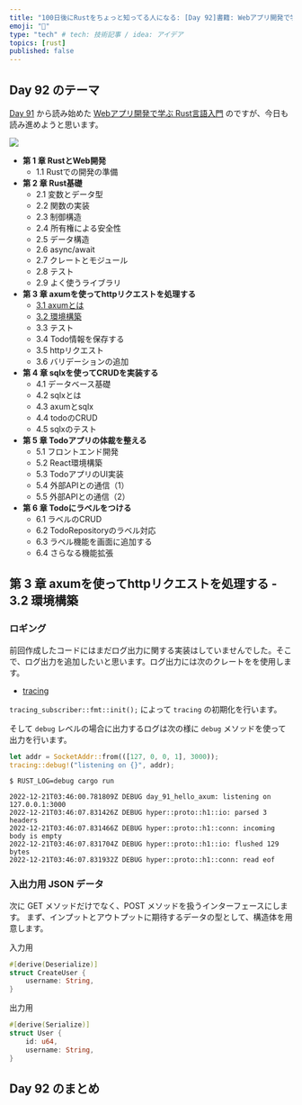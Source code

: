 ```yaml
---
title: "100日後にRustをちょっと知ってる人になる: [Day 92]書籍: Webアプリ開発で学ぶRust言語入門 その2"
emoji: "🦀"
type: "tech" # tech: 技術記事 / idea: アイデア
topics: [rust]
published: false
---
```

## Day 92 のテーマ

[Day 91](https://zenn.dev/shinyay/articles/hello-rust-day091) から読み始めた [Webアプリ開発で学ぶ Rust言語入門](shuwasystem.co.jp/book/9784798067315.html) のですが、今日も読み進めようと思います。

![](https://storage.googleapis.com/zenn-user-upload/0abe692735b6-20221220.png)

- **第 1 章 RustとWeb開発**
  - 1.1 Rustでの開発の準備
- **第 2 章 Rust基礎**
  - 2.1 変数とデータ型
  - 2.2 関数の実装
  - 2.3 制御構造
  - 2.4 所有権による安全性
  - 2.5 データ構造
  - 2.6 async/await
  - 2.7 クレートとモジュール
  - 2.8 テスト
  - 2.9 よく使うライブラリ
- **第 3 章 axumを使ってhttpリクエストを処理する**
  - [3.1 axumとは](https://zenn.dev/shinyay/articles/hello-rust-day091#%E7%AC%AC-3-%E7%AB%A0-axum%E3%82%92%E4%BD%BF%E3%81%A3%E3%81%A6http%E3%83%AA%E3%82%AF%E3%82%A8%E3%82%B9%E3%83%88%E3%82%92%E5%87%A6%E7%90%86%E3%81%99%E3%82%8B---3.1-axum%E3%81%A8%E3%81%AF)
  - [3.2 環境構築](https://zenn.dev/shinyay/articles/hello-rust-day091#%E7%AC%AC-3-%E7%AB%A0-axum%E3%82%92%E4%BD%BF%E3%81%A3%E3%81%A6http%E3%83%AA%E3%82%AF%E3%82%A8%E3%82%B9%E3%83%88%E3%82%92%E5%87%A6%E7%90%86%E3%81%99%E3%82%8B---3.2-%E7%92%B0%E5%A2%83%E6%A7%8B%E7%AF%89)
  - 3.3 テスト
  - 3.4 Todo情報を保存する
  - 3.5 httpリクエスト
  - 3.6 バリデーションの追加
- **第 4 章 sqlxを使ってCRUDを実装する**
  - 4.1 データベース基礎
  - 4.2 sqlxとは
  - 4.3 axumとsqlx
  - 4.4 todoのCRUD
  - 4.5 sqlxのテスト
- **第 5 章 Todoアプリの体裁を整える**
  - 5.1 フロントエンド開発
  - 5.2 React環境構築
  - 5.3 TodoアプリのUI実装
  - 5.4 外部APIとの通信（1）
  - 5.5 外部APIとの通信（2）
- **第 6 章 Todoにラベルをつける**
  - 6.1 ラベルのCRUD
  - 6.2 TodoRepositoryのラベル対応
  - 6.3 ラベル機能を画面に追加する
  - 6.4 さらなる機能拡張

## 第 3 章 axumを使ってhttpリクエストを処理する - 3.2 環境構築

### ロギング

前回作成したコードにはまだログ出力に関する実装はしていませんでした。そこで、ログ出力を追加したいと思います。ログ出力には次のクレートをを使用します。

- [tracing](https://crates.io/crates/tracing)

`tracing_subscriber::fmt::init();` によって `tracing` の初期化を行います。

そして `debug` レベルの場合に出力するログは次の様に `debug` メソッドを使って出力を行います。

```rust
let addr = SocketAddr::from(([127, 0, 0, 1], 3000));
tracing::debug!("listening on {}", addr);
```

```shell
$ RUST_LOG=debug cargo run

2022-12-21T03:46:00.781809Z DEBUG day_91_hello_axum: listening on 127.0.0.1:3000
2022-12-21T03:46:07.831426Z DEBUG hyper::proto::h1::io: parsed 3 headers
2022-12-21T03:46:07.831466Z DEBUG hyper::proto::h1::conn: incoming body is empty
2022-12-21T03:46:07.831704Z DEBUG hyper::proto::h1::io: flushed 129 bytes
2022-12-21T03:46:07.831932Z DEBUG hyper::proto::h1::conn: read eof
```

### 入出力用 JSON データ

次に GET メソッドだけでなく、POST メソッドを扱うインターフェースにします。
まず、インプットとアウトプットに期待するデータの型として、構造体を用意します。

入力用

```rust
#[derive(Deserialize)]
struct CreateUser {
    username: String,
}
```

出力用

```rust
#[derive(Serialize)]
struct User {
    id: u64,
    username: String,
}
```

## Day 92 のまとめ
